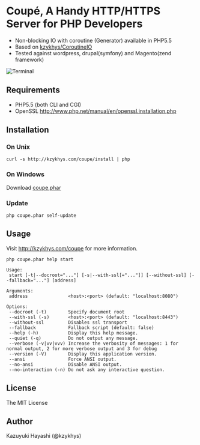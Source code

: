 Coupé, A Handy HTTP/HTTPS Server for PHP Developers
===================================================

* Non-blocking IO with coroutine (Generator) available in PHP5.5
* Based on [kzykhys/CoroutineIO][coroutine-io]
* Tested against wordpress, drupal(symfony) and Magento(zend framework)

![Terminal](http://kzykhys.com/coupe/assets/img/terminal.png?v=2)

Requirements
------------

* PHP5.5 (both CLI and CGI)
* OpenSSL http://www.php.net/manual/en/openssl.installation.php

Installation
------------

### On Unix

```
curl -s http://kzykhys.com/coupe/install | php
```

### On Windows

Download [coupe.phar][coupe-phar]

### Update

```
php coupe.phar self-update
```

Usage
-----

Visit <http://kzykhys.com/coupe> for more information.

```
php coupe.phar help start
```

```
Usage:
 start [-t|--docroot="..."] [-s|--with-ssl[="..."]] [--without-ssl] [--fallback="..."] [address]

Arguments:
 address               <host>:<port> (default: "localhost:8080")

Options:
 --docroot (-t)        Specify document root
 --with-ssl (-s)       <host>:<port> (default: "localhost:8443")
 --without-ssl         Disables ssl transport
 --fallback            Fallback script (default: false)
 --help (-h)           Display this help message.
 --quiet (-q)          Do not output any message.
 --verbose (-v|vv|vvv) Increase the verbosity of messages: 1 for normal output, 2 for more verbose output and 3 for debug
 --version (-V)        Display this application version.
 --ansi                Force ANSI output.
 --no-ansi             Disable ANSI output.
 --no-interaction (-n) Do not ask any interactive question.
```

License
-------

The MIT License

Author
------

Kazuyuki Hayashi (@kzykhys)

[coroutine-io]: https://github.com/kzykhys/CoroutineIO
[coupe-phar]: http://kzykhys.com/coupe/coupe.phar
